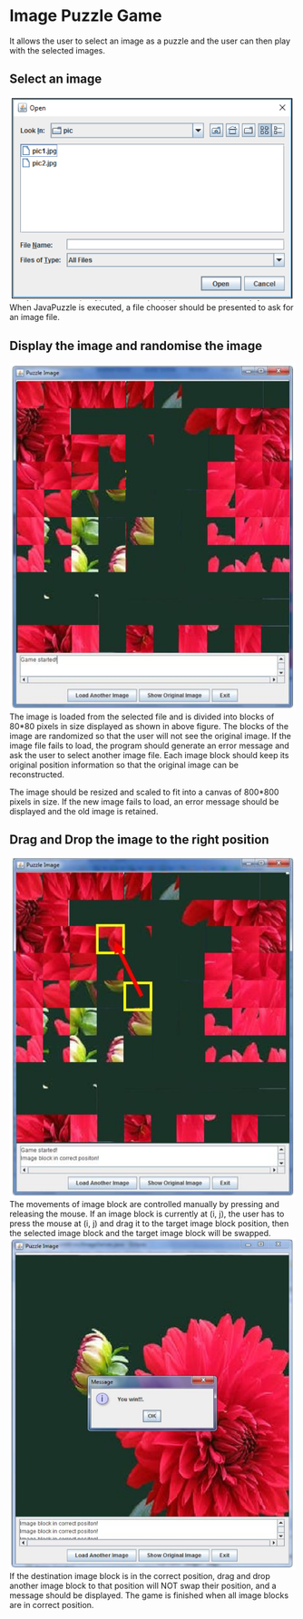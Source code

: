 # Image Puzzle Game
It allows the user to select an image as a puzzle and the user can then play with the selected images.
## Select an image
![filechooser](/filechooser.png)
When JavaPuzzle is executed, a file chooser should be presented to ask for an image file.
## Display the image and randomise the image
![ui](/ui.png)
The image is loaded from the selected file and is divided into blocks of 80*80 pixels in size displayed as shown in above figure. The blocks of the image are randomized so that the user will not see the original image. If the image file fails to load, the program should generate an error message and ask the user to select another image file. Each image block should keep its original position information so that the original image can be
reconstructed.

The image should be resized and scaled to fit into a canvas of 800*800 pixels in size. If the new image fails to load, an error message should be displayed and the old image is retained.
## Drag and Drop the image to the right position
![d&d](/d&d.png)
The movements of image block are controlled manually by pressing and releasing the mouse. If an image block is currently at (i, j), the user has to press the mouse at (i, j) and drag it to the target image block position, then the selected image block and the target image block will be swapped.
![win](/win.png)
If the destination image block is in the correct position, drag and drop another image block to that position will NOT swap their position, and a message should be displayed. The game is finished when all image blocks are in correct position.